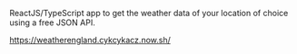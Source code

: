 ReactJS/TypeScript app to get the weather data of your location of choice using a free JSON API.

https://weatherengland.cykcykacz.now.sh/
